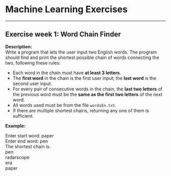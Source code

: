 # Machine Learning Exercises
---

## Exercise week 1: Word Chain Finder

**Description:**  
Write a program that lets the user input two English words. The program should find and print the shortest possible chain of words connecting the two, following these rules:

- Each word in the chain must have **at least 3 letters**.
- The **first word** in the chain is the first user input; the **last word** is the second user input.
- For every pair of consecutive words in the chain, the **last two letters** of the previous word must be the **same as the first two letters** of the next word.
- All words used must be from the file `wordsEn.txt`.
- If there are multiple shortest chains, returning any one of them is sufficient.

**Example:**

Enter start word: paper\
Enter end word: pen\
The shortest chain is:\
pen\
radarscope\
era\
paper
